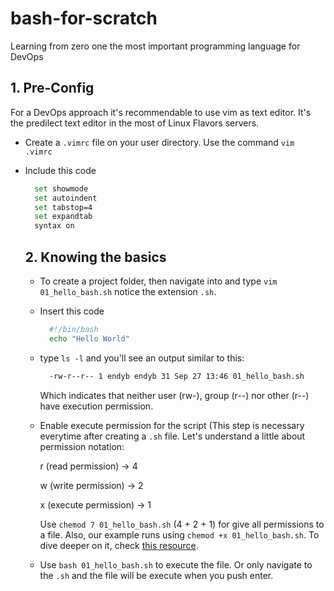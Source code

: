 # bash-for-scratch
Learning from zero one the most important programming language for DevOps

## 1. Pre-Config
For a DevOps approach it's recommendable to use vim as text editor. It's the predilect text editor in the most of Linux Flavors servers.
- Create a `.vimrc` file on your user directory. Use the command `vim .vimrc`
- Include this code
  ``` bash
    set showmode
    set autoindent
    set tabstop=4
    set expandtab
    syntax on
  ```

  ## 2. Knowing the basics
  - To create a project folder, then navigate into and type `vim 01_hello_bash.sh` notice the extension `.sh`.
  - Insert this code
    ``` bash
      #!/bin/bash
      echo "Hello World"
    ```
  - type `ls -l` and you'll see an output similar to this:
    ``` bash
      -rw-r--r-- 1 endyb endyb 31 Sep 27 13:46 01_hello_bash.sh
    ```
    Which indicates that neither user (rw-), group (r--) nor other (r--) have execution permission.
  - Enable execute permission for the script (This step is necessary everytime after creating a `.sh` file.
    Let's understand a little about permission notation:

    r (read permission) -> 4

    w (write permission) -> 2

    x (execute permission) -> 1


    Use `chemod 7 01_hello_bash.sh` (4 + 2 + 1) for give all permissions to a file. Also, our example runs using `chemod +x 01_hello_bash.sh`.
    To dive deeper on it, check [this resource](https://www.redhat.com/sysadmin/linux-file-permissions-explained).
  - Use `bash 01_hello_bash.sh` to execute the file. Or only navigate to the `.sh` and the file will be execute when you push enter.
